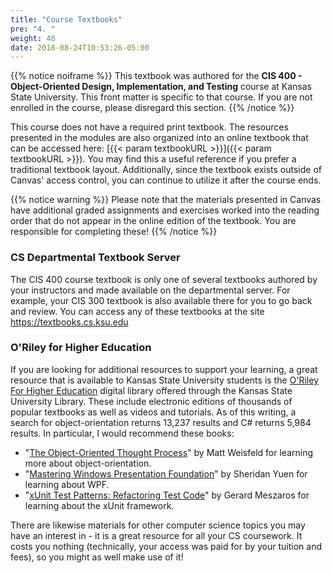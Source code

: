 ```yaml
---
title: "Course Textbooks"
pre: "4. "
weight: 40
date: 2018-08-24T10:53:26-05:00
---
```


{{% notice noiframe %}}
This textbook was authored for the **CIS 400 - Object-Oriented Design, Implementation, and Testing** course at Kansas State University.  This front matter is specific to that course.  If you are not enrolled in the course, please disregard this section.
{{% /notice %}}

This course does not have a required print textbook.  The resources presented in the modules are also organized into an online textbook that can be accessed here: [{{< param textbookURL >}}]({{< param textbookURL >}}).  You may find this a useful reference if you prefer a traditional textbook layout.  Additionally, since the textbook exists outside of Canvas' access control, you can continue to utilize it after the course ends.

{{% notice warning %}}
Please note that the materials presented in Canvas have additional graded assignments and exercises worked into the reading order that do not appear in the online edition of the textbook.  You are responsible for completing these!
{{% /notice %}}

### CS Departmental Textbook Server
The CIS 400 course textbook is only one of several textbooks authored by your instructors and made available on the departmental server.  For example, your CIS 300 textbook is also available there for you to go back and review.  You can access any of these textbooks at the site <a href="https://textbooks.cs.ksu.edu" target="_blank">https://textbooks.cs.ksu.edu</a>

### O'Riley for Higher Education

If you are looking for additional resources to support your learning, a great resource that is available to Kansas State University students is the <a href="https://go.oreilly.com/kansas-state-university" target="_blank">O'Riley For Higher Education</a> digital library offered through the Kansas State University Library.  These include electronic editions of thousands of popular textbooks as well as videos and tutorials.  As of this writing, a search for object-orientation returns 13,237 results and C# returns 5,984 results.  In particular, I would recommend these books:

* "[The Object-Oriented Thought Process](https://learning.oreilly.com/library/view/the-object-oriented-thought/9780135182130/)" by Matt Weisfeld for learning more about object-orientation.
* "[Mastering Windows Presentation Foundation](https://learning.oreilly.com/library/view/mastering-windows-presentation/9781838643416/)" by Sheridan Yuen for learning about WPF.
* "[xUnit Test Patterns: Refactoring Test Code](https://learning.oreilly.com/library/view/xunit-test-patterns/9780131495050/)" by Gerard Meszaros for learning about the xUnit framework.

There are likewise materials for other computer science topics you may have an interest in - it is a great resource for all your CS coursework.  It costs you nothing (technically, your access was paid for by your tuition and fees), so you might as well make use of it!


